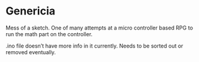 # Genericia

Mess of a sketch.  One of many attempts at a micro controller based RPG to run the math part on the controller.

.ino file doesn’t have more info in it currently.  Needs to be sorted out or removed eventually.
